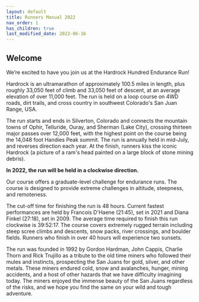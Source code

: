 ```yaml
---
layout: default
title: Runners Manual 2022
nav_order: 1
has_children: true
last_modified_date: 2022-06-16
---
```


## Welcome

We’re excited to have you join us at the Hardrock Hundred Endurance Run!
 
Hardrock is an ultramarathon of approximately 100.5 miles in length, plus roughly 33,050 feet of climb and 33,050 feet of descent, at an average elevation of over 11,000 feet. The run is held on a loop course on 4WD roads, dirt trails, and cross country in southwest Colorado's San Juan Range, USA.
 
The run starts and ends in Silverton, Colorado and connects the mountain towns of Ophir, Telluride, Ouray, and Sherman (Lake City), crossing thirteen major passes over 12,000 feet, with the highest point on the course being the 14,048 foot Handies Peak summit. The run is annually held in mid-July, and reverses direction each year. At the finish, runners kiss the iconic Hardrock (a picture of a ram's head painted on a large block of stone mining debris).
 
**In 2022, the run will be held in a clockwise direction.**
 
Our course offers a graduate-level challenge for endurance runs. The course is designed to provide extreme challenges in altitude, steepness, and remoteness. 
 
The cut-off time for finishing the run is 48 hours. Current fastest performances are held by Francois D'Haene (21:45), set in 2021 and Diana Finkel (27:18), set in 2009. The average time required to finish this run clockwise is 39:52:17. The course covers extremely rugged terrain including steep scree climbs and descents, snow packs, river crossings, and boulder fields. Runners who finish in over 40 hours will experience two sunsets.
 
The run was founded in 1992 by Gordon Hardman, John Cappis, Charlie Thorn and Rick Trujillo as a tribute to the old time miners who followed their mules and instincts, prospecting the San Juans for gold, silver, and other metals. These miners endured cold, snow and avalanches, hunger, mining accidents, and a host of other hazards that we have difficulty imagining today. The miners enjoyed the immense beauty of the San Juans regardless of the risks, and we hope you find the same on your wild and tough adventure.
